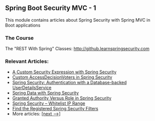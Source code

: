 ## Spring Boot Security MVC - 1

This module contains articles about Spring Security with Spring MVC in Boot applications

### The Course
The "REST With Spring" Classes: http://github.learnspringsecurity.com

### Relevant Articles:
- [A Custom Security Expression with Spring Security](https://www.surya.com/spring-security-create-new-custom-security-expression)
- [Custom AccessDecisionVoters in Spring Security](https://www.surya.com/spring-security-custom-voter)
- [Spring Security: Authentication with a Database-backed UserDetailsService](https://www.surya.com/spring-security-authentication-with-a-database)
- [Spring Data with Spring Security](https://www.surya.com/spring-data-security)
- [Granted Authority Versus Role in Spring Security](https://www.surya.com/spring-security-granted-authority-vs-role)
- [Spring Security – Whitelist IP Range](https://www.surya.com/spring-security-whitelist-ip-range)
- [Find the Registered Spring Security Filters](https://www.surya.com/spring-security-registered-filters)
- More articles: [[next -->]](/spring-security-modules/spring-security-web-boot-2)

